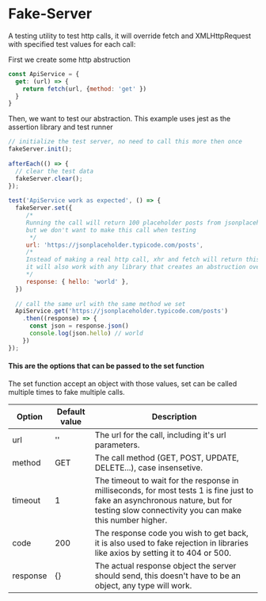 # Fake-Server

A testing utility to test http calls, it will override fetch and XMLHttpRequest with specified test values for each call:

First we create some http abstruction
```javascript
const ApiService = {
  get: (url) => {
    return fetch(url, {method: 'get' })
  }
}
```

Then, we want to test our abstraction.
This example uses jest as the assertion library and test runner
```javascript  
// initialize the test server, no need to call this more then once
fakeServer.init();
  
afterEach(() => {
  // clear the test data
  fakeServer.clear();
});
  
test('ApiService work as expected', () => {
  fakeServer.set({
     /*
     Running the call will return 100 placeholder posts from jsonplaceholder.typicode.com, 
     but we don't want to make this call when testing
      */
     url: 'https://jsonplaceholder.typicode.com/posts',
     /*
     Instead of making a real http call, xhr and fetch will return this test response
     it will also work with any library that creates an abstruction over them like axios and got
     */
     response: { hello: 'world' },
  })
    
  // call the same url with the same method we set
  ApiService.get('https://jsonplaceholder.typicode.com/posts')
    .then((response) => {
      const json = response.json()
      console.log(json.hello) // world
    })
});
```

#### This are the options that can be passed to the set function

The set function accept an object with those values, set can be called multiple times to fake multiple calls.

| Option   	| Default value 	| Description                                                                                                                                                                            	|
|----------	|---------------	|----------------------------------------------------------------------------------------------------------------------------------------------------------------------------------------	|
| url      	| ''            	| The url for the call, including it's url parameters.                                                                                                                                   	|
| method   	| GET           	| The call method (GET, POST, UPDATE, DELETE...), case insensetive.                                                                                                                      	|
| timeout  	| 1             	| The timeout to wait for the response in milliseconds, for most tests 1 is fine just to fake an asynchronous nature, but for testing slow connectivity you can make this number higher. 	|
| code     	| 200           	| The response code you wish to get back, it is also used to fake rejection in libraries like axios by setting it to 404 or 500.                                                         	|
| response 	| {}            	| The actual response object the server should send, this doesn't have to be an object, any type will work.                                                                              	|

